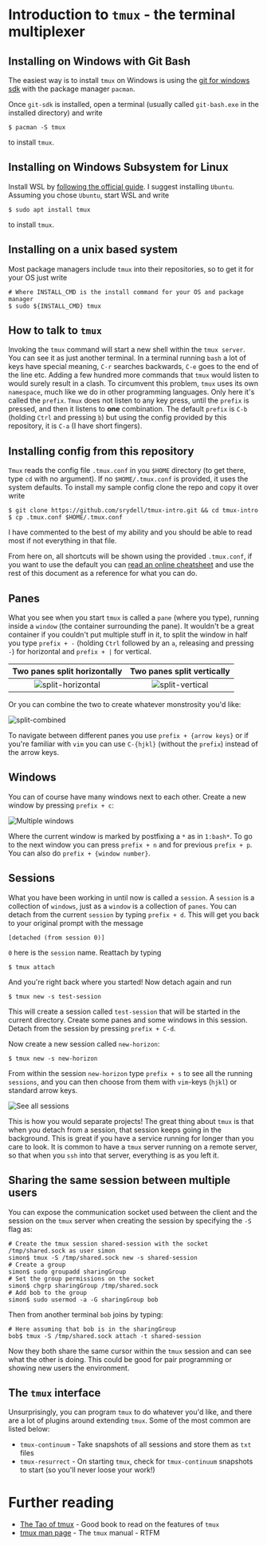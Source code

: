 # Introduction to `tmux` - the terminal multiplexer #

## Installing on Windows with Git Bash ##

The easiest way is to install `tmux` on Windows is using the [git for windows sdk](https://github.com/git-for-windows/build-extra/releases) with the package manager `pacman`.

Once `git-sdk` is installed, open a terminal (usually called `git-bash.exe` in the installed directory) and write

```shell
$ pacman -S tmux
```

to install `tmux`.

## Installing on Windows Subsystem for Linux ##

Install WSL by [following the official guide](https://docs.microsoft.com/en-us/windows/wsl/install-win10). I suggest installing `Ubuntu`. Assuming you chose `Ubuntu`, start WSL and write

```shell
$ sudo apt install tmux
```

to install `tmux`.

## Installing on a unix based system ##

Most package managers include `tmux` into their repositories, so to get it for your OS just write

```shell
# Where INSTALL_CMD is the install command for your OS and package manager
$ sudo ${INSTALL_CMD} tmux
```

## How to talk to `tmux` ##

Invoking the `tmux` command will start a new shell within the `tmux server`. You can see it as just another terminal. In a terminal running `bash` a lot of keys have special meaning, `C-r` searches backwards, `C-e` goes to the end of the line etc. Adding a few hundred more commands that `tmux` would listen to would surely result in a clash. To circumvent this problem, `tmux` uses its own `namespace`, much like we do in other programming languages. Only here it's called the `prefix`. `Tmux` does not listen to any key press, until the `prefix` is pressed, and then it listens to **one** combination. The default `prefix` is `C-b` (holding `Ctrl` and pressing `b`) but using the config provided by this repository, it is `C-a` (I have short fingers).

## Installing config from this repository ##

`Tmux` reads the config file `.tmux.conf` in you `$HOME` directory (to get there, type `cd` with no argument). If no `$HOME/.tmux.conf` is provided, it uses the system defaults. To install my sample config clone the repo and copy it over write

```shell
$ git clone https://github.com/srydell/tmux-intro.git && cd tmux-intro
$ cp .tmux.conf $HOME/.tmux.conf
```

I have commented to the best of my ability and you should be able to read most if not everything in that file.

From here on, all shortcuts will be shown using the provided `.tmux.conf`, if you want to use the default you can [read an online cheatsheet](https://tmuxcheatsheet.com) and use the rest of this document as a reference for what you can do.

## Panes ##

What you see when you start `tmux` is called a `pane` (where you type), running inside a `window` (the container surrounding the pane). It wouldn't be a great container if you couldn't put multiple stuff in it, to split the window in half you type `prefix + -` (holding `Ctrl` followed by an `a`, releasing and pressing `-`) for horizontal and `prefix + |` for vertical.

Two panes split horizontally                                                     | Two panes split vertically
:-------------------------------------------------------------------------------:|:--------------------------------------------------------------------------:
![split-horizontal](./figures/split-horizontal.png "Two panes split horizontal") | ![split-vertical](./figures/split-vertical.png "Two panes split vertical")

Or you can combine the two to create whatever monstrosity you'd like:

![split-combined](./figures/split-combined.png "Multiple panes split")

To navigate between different panes you use `prefix + {arrow keys}` or if you're familiar with `vim` you can use `C-{hjkl}` (without the `prefix`) instead of the arrow keys.

## Windows ##

You can of course have many windows next to each other. Create a new window by pressing `prefix + c`:

![Multiple windows](./figures/multiple-windows.png "Multiple windows")

Where the current window is marked by postfixing a `*` as in `1:bash*`. To go to the next window you can press `prefix + n` and for previous `prefix + p`. You can also do `prefix + {window number}`.

## Sessions ##

What you have been working in until now is called a `session`. A `session` is a collection of `windows`, just as a `window` is a collection of `panes`. You can detach from the current `session` by typing `prefix + d`. This will get you back to your original prompt with the message

```shell
[detached (from session 0)]
```

`0` here is the `session` name. Reattach by typing

```shell
$ tmux attach
```

And you're right back where you started! Now detach again and run

```shell
$ tmux new -s test-session
```

This will create a session called `test-session` that will be started in the current directory. Create some panes and some windows in this session. Detach from the session by pressing `prefix + C-d`.

Now create a new session called `new-horizon`:

```shell
$ tmux new -s new-horizon
```

From within the session `new-horizon` type `prefix + s` to see all the running `sessions`, and you can then choose from them with `vim`-keys (`hjkl`) or standard arrow keys.

![See all sessions](./figures/see-all-sessions.png "See all sessions")

This is how you would separate projects! The great thing about `tmux` is that when you detach from a session, that session keeps going in the background. This is great if you have a service running for longer than you care to look. It is common to have a `tmux` server running on a remote server, so that when you `ssh` into that server, everything is as you left it.

## Sharing the same session between multiple users ##

You can expose the communication socket used between the client and the session on the `tmux` server when creating the session by specifying the `-S` flag as:

```shell
# Create the tmux session shared-session with the socket /tmp/shared.sock as user simon
simon$ tmux -S /tmp/shared.sock new -s shared-session
# Create a group
simon$ sudo groupadd sharingGroup
# Set the group permissions on the socket
simon$ chgrp sharingGroup /tmp/shared.sock
# Add bob to the group
simon$ sudo usermod -a -G sharingGroup bob
```

Then from another terminal `bob` joins by typing:

```shell
# Here assuming that bob is in the sharingGroup
bob$ tmux -S /tmp/shared.sock attach -t shared-session
```

Now they both share the same cursor within the `tmux` session and can see what the other is doing. This could be good for pair programming or showing new users the environment.

## The `tmux` interface ##

Unsurprisingly, you can program `tmux` to do whatever you'd like, and there are a lot of plugins around extending `tmux`. Some of the most common are listed below:

* `tmux-continuum` - Take snapshots of all sessions and store them as `txt` files
* `tmux-resurrect` - On starting `tmux`, check for `tmux-continuum` snapshots to start (so you'll never loose your work!)

# Further reading #

* [The Tao of tmux](https://leanpub.com/the-tao-of-tmux/read) - Good book to read on the features of `tmux`
* [tmux man page](man7.org/linux/man-pages/man1/tmux.1.html) - The `tmux` manual - RTFM
